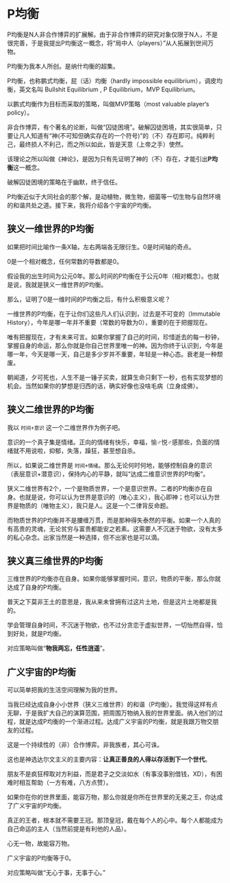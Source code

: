 # P均衡

P均衡是N人非合作博弈的扩展解。由于非合作博弈的研究对象仅限于N人，不是很完善，于是我提出P均衡这一概念，将“局中人（players）”从人拓展到世间万物。

P均衡为我本人所创。是纳什均衡的超集。

P均衡，也称鹏式均衡，屁（话）均衡（hardly impossible equilibrium），调皮均衡，英文名叫 Bullshit Equilibrium , P Equilibrium，MVP Equilibrium。

以鹏式均衡作为目标而采取的策略，叫做MVP策略（most valuable player‘s policy）。

非合作博弈，有个著名的论断，叫做“囚徒困境”。破解囚徒困境，其实很简单，只要让凡人知道有“神(不可知但确实存在的一个符号)”的（不）存在即可。纯粹利己，最终损人不利己，而之所以如此，皆是天意（上帝之手）使然。

该理论之所以叫做《神论》，是因为只有先证明了神的（不）存在，才能引出**P均衡**这一概念。

破解囚徒困境的策略在于幽默，终于信任。

P均衡近似于大同社会的那个解，是动植物，微生物，细菌等一切生物与自然环境的和谐共处之道。接下来，我将介绍各个宇宙的P均衡。

## 狭义一维世界的P均衡

如果把时间比喻作一条X轴，左右两端各无限衍生。0是时间轴的奇点。

0是一个相对概念，任何常数的导数都是0。

假设我的出生时间为公元0年。那么时间的P均衡在于公元0年（相对概念）。也就是说，我就是狭义一维世界的P均衡。

那么，证明了0是一维时间的P均衡之后，有什么积极意义呢？

一维世界的P均衡，在于让你们这些凡人们认识到，过去是不可变的（Immutable History），今年是哪一年并不重要（常数的导数为0），重要的在于把握现在。

唯有把握现在，才有未来可言。如果你掌握了自己的时间，珍惜逝去的每一秒钟，掌握自身的命运，那么你就是你自己世界里唯一的神。因为你终于认识到，今年是哪一年，今天是哪一天，自己是多少岁并不重要，年轻是一种心态。衰老是一种颓废。

朝闻道，夕可死也，人生不是一锤子买卖，就算生命只剩下一秒，也有实现梦想的机会。当然如果你的梦想是归西的话，确实好像也没啥毛病（立身成佛）。

## 狭义二维世界的P均衡

我以 `时间+意识` 这一个二维世界作为例子吧。

意识的一个真子集是情绪。正向的情绪有快乐，幸福，愉♂悦♂感那些，负面的情绪就不用说啦，抑郁，失落，躁狂，甚至想自杀。

所以，如果说二维世界是 `时间+情绪`。那么无论何时何地，能够控制自身的意识（表层意识+潜意识），保持内心的平静，就叫“达成二维意识世界的P均衡”。

狭义二维世界有2个，一个是物质世界，一个是意识世界。二者的P均衡亦在自身。也就是说，你可以认为世界是意识的（唯心主义），我心即神；也可以认为世界是物质的（唯物主义），我只是人。这是一个二律背反命题。

而物质世界的P均衡并不是腰缠万贯，而是那种得失泰然的平衡。如果一个人真的有高贵的灵魂，无论贫穷与富贵都能安之若素。这需要人不沉迷于物欲，没有太多的私心杂念。出家当然是一种选择，但不出家也是可以滴。

## 狭义真三维世界的P均衡

三维世界的P均衡亦在自身。如果你能够掌握时间，意识，物质的平衡，那么你就达成了自身的P均衡。

普天之下莫非王土的意思是，我从来未曾拥有过这片土地，但是这片土地都是我的。

学会管理自身时间，不沉迷于物欲，也不过分贪恋于虚拟世界，一切怡然自得，恰到好处，就是P均衡。

对应策略叫做“**物我两忘，任性逍遥**”。

## 广义宇宙的P均衡

可以简单把我的生活空间理解为我的世界。

当我已经达成自身小小世界（狭义三维世界）的和谐（P均衡）。我觉得这样有点无聊，于是我扩大自己的演算范围，把周围万物纳入我的世界里面。纳入他们的过程，就是达成P均衡的一个渐进过程。达成广义宇宙的P均衡，就是我跟万物交朋友的过程。

这是一个持续性的（非）合作博弈。非我族者，其心可诛。

这也是神选达尔文主义的主要内容：**让真正善良的人得以存活到下一个世代**。

朋友不是疯狂榨取对方利益，而是君子之交淡如水（有事没事别借钱，XD），有困难时相互帮助（一方有难，八方点赞）。

如果你在你的世界里面，能容万物，那么你就是你所在世界里的无冕之王，你达成了广义宇宙的P均衡。

真正的王者，根本就不需要王冠。那顶皇冠，戴在每个人的心中。每个人都能成为自己命运的主人（当然前提是有利他的人品）。

心无一物，故能容万物。

广义宇宙的P均衡等于0。

对应策略叫做“无心于事，无事于心。”